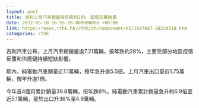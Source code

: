 ```yaml
---
layout: post
title: 吉利上月汽車銷量按年跌約28%　疫情反覆拖累
date: 2022-05-10 16:55:28.000000000 +08:00
link: https://news.rthk.hk/rthk/ch/component/k2/1647847-20220510.htm
categories: rthk
---
```


吉利汽車公布，上月汽車總銷量逾7.21萬輛，按年跌約28%，主要受部分地區疫情反覆和供應鏈持續短缺影響。

期內，純電動汽車銷量近1.1萬輛，按年急升逾5.5倍。上月汽車出口量近1.75萬輛，按年升逾1倍。

今年首4個月累計銷量39.8萬輛，按年跌8%。純電動汽車累計銷量急升約6.9倍至近5.1萬輛，至於出口升36%至4.9萬輛。
